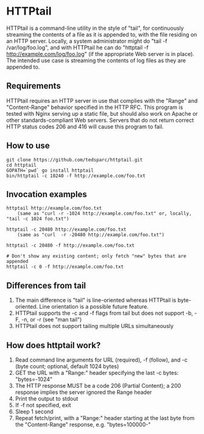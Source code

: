 HTTPtail
========

HTTPtail is a command-line utility in the style of "tail", for continuously streaming the contents of a file as it is appended to, with the file residing on an HTTP server.  Locally, a system administrator might do "tail -f /var/log/foo.log", and with HTTPtail he can do "httptail -f http://example.com/log/foo.log" (if the appropriate Web server is in place).  The intended use case is streaming the contents of log files as they are appended to.

Requirements
---
HTTPtail requires an HTTP server in use that complies with the "Range" and "Content-Range" behavior specified in the HTTP RFC.  This program is tested with Nginx serving up a static file, but should also work on Apache or other standards-compliant Web servers.  Servers that do not return correct HTTP status codes 206 and 416 will cause this program to fail.

How to use
---
    git clone https://github.com/tedsparc/httptail.git
    cd httptail
    GOPATH=`pwd` go install httptail
    bin/httptail -c 10240 -f http://example.com/foo.txt

Invocation examples
---
    httptail http://example.com/foo.txt
        (same as "curl -r -1024 http://example.com/foo.txt" or, locally, "tail -c 1024 foo.txt")

    httptail -c 20480 http://example.com/foo.txt
        (same as "curl  -r -20480 http://example.com/foo.txt")

    httptail -c 20480 -f http://example.com/foo.txt

    # Don't show any existing content; only fetch "new" bytes that are appended
    httptail -c 0 -f http://example.com/foo.txt

Differences from tail
---
1. The main difference is "tail" is line-oriented whereas HTTPtail is byte-oriented.  Line orientation is a possible future feature.
1. HTTPtail supports the -c and -f flags from tail but does not support -b, -F, -n, or -r (see "man tail")
1. HTTPtail does not support tailing multiple URLs simultaneously

How does httptail work?
---

1. Read command line arguments for URL (required), -f (follow), and -c (byte count; optional, default 1024 bytes)
1. GET the URL with a "Range:" header specifying the last -c bytes: "bytes=-1024"
1. The HTTP response MUST be a code 206 (Partial Content); a 200 response implies the server ignored the Range header
1. Print the output to stdout
1. If -f not specified, exit
1. Sleep 1 second
1. Repeat fetch/print, with a "Range:" header starting at the last byte from the "Content-Range" response, e.g.  "bytes=100000-"
